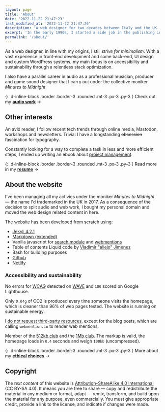 ```yaml
---
layout: page
title: 'About'
date: '2022-11-22 21:47:23'
last_modified_at: '2022-11-22 21:47:26'
description: 'A web designer for two decades between Italy and the UK.'
excerpt: 'In the early 1990s, I started a side job in the publishing industry while graduating as a professional musician. A decade later I learned web design, fascinated by code as a digital evolution of my past experience with the printed page.'
permalink: '/about/'
---
```

As a web designer, in line with my origins, I still <em>strive for minimalism</em>. With a vast experience in front-end development and some back-end, UI design and custom WordPress systems, my main focus is on accessibility and sustainability through a relentless stack optimization.

I also have a parallel career in audio as a professional musician, producer and game sound designer that I carry out under the collective moniker _Minutes to Midnight_.

{: .d-inline-block .border .border-3 .rounded .mt-3 .px-3 .py-3 }
Check out my [**audio work**](https://minutestomidnight.co.uk) →

## Other interests

An avid reader, I follow recent tech trends through online media, Mastodon, workshops and newsletters. Trivia: I have a longstanding ~~obsession~~ fascination for typography.

Constantly looking for a way to complete a task in less and more efficient steps, I ended up writing an ebook about [project management](https://minutestomidnight.co.uk/projects/project-management/).

{: .d-inline-block .border .border-3 .rounded .mt-3 .px-3 .py-3 }
Read more in my [**resume**](/resume/) →

## About the website

I've been managing all my activies under the moniker _Minutes to Midnight_ — the name I'd trademarked in the UK in 2017. As a consequence of the decision to split audio and web work, I bought my personal domain and moved the web design related content in here.

The website has been developed from scratch using:

- [Jekyll 4.2.1](https://jekyllrb.com/)
- [Markdown (extended)](https://www.markdownguide.org/getting-started/)
- Vanilla javascript for [search module](https://github.com/daviddarnes/jekyll-search-js) and [webmentions](http://beesbuzz.biz)
- Table of contents Liquid code by [Vladimir "allejo" Jimenez](https://github.com/allejo/jekyll-toc)
- Bash for building purposes
- [Github](https://github.com/simonesilvestroni/m2m-website)
- [Netlify](https://netlify.com)

### Accessibility and sustainability

No errors for <abbr title="Web Content Accessibility Guidelines">WCAG</abbr> detected on [WAVE](https://wave.webaim.org/report#/https://simonesilvestroni.com/) and `100` scored on Google Lighthouse.

Only `0.04g` of CO2 is produced every time someone visits the homepage, which is cleaner than 96% of web pages tested. The website is running on sustainable energy.

I [do not request third-party resources](https://aremythirdpartiesgreen.com/test/76e7ac7370d84f1fabd254608e118ff4), except for the blog posts, which are calling `webmention.io` to render web mentions.

Member of the [512kb club](https://512kb.club "Member of the 512kb Orange Team") and the [1Mb club](https://1mb.club/). The markup is valid, the homepage loads in `0.4` seconds and weigh `100kb` (uncompressed). 

{: .d-inline-block .border .border-3 .rounded .mt-3 .px-3 .py-3 }
More about my [**ethical choices**](/ethics/) →

## Copyright

The _text content_ of this website is [Attribution-ShareAlike 4.0 International](https://creativecommons.org/licenses/by-sa/4.0/) (CC BY-SA 4.0). It means you are free to share — copy and redistribute the material in any medium or format, adapt — remix, transform, and build upon the material for any purpose, even commercially. You must give appropriate credit, provide a link to the license, and indicate if changes were made.